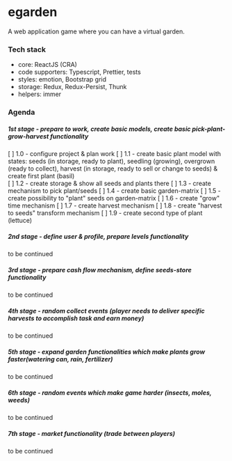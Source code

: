 # egarden

A web application game where you can have a virtual garden.

### Tech stack

- core: ReactJS (CRA)
- code supporters: Typescript, Prettier, tests
- styles: emotion, Bootstrap grid
- storage: Redux, Redux-Persist, Thunk
- helpers: immer

### Agenda

##### 1st stage - prepare to work, create basic models, create basic pick-plant-grow-harvest functionality

[ ] 1.0 - configure project & plan work
[ ] 1.1 - create basic plant model with states: seeds (in storage, ready to plant), seedling (growing), overgrown (ready to collect), harvest (in storage, ready to sell or change to seeds) & create first plant (basil)  
[ ] 1.2 - create storage & show all seeds and plants there
[ ] 1.3 - create mechanism to pick plant/seeds
[ ] 1.4 - create basic garden-matrix
[ ] 1.5 - create possibility to "plant" seeds on garden-matrix
[ ] 1.6 - create "grow" time mechanism
[ ] 1.7 - create harvest mechanism
[ ] 1.8 - create "harvest to seeds" transform mechanism
[ ] 1.9 - create second type of plant (lettuce)

##### 2nd stage - define user & profile, prepare levels functionality

to be continued

##### 3rd stage - prepare cash flow mechanism, define seeds-store functionality

to be continued

##### 4th stage - random collect events (player needs to deliver specific harvests to accomplish task and earn money)

to be continued

##### 5th stage - expand garden functionalities which make plants grow faster(watering can, rain, fertilizer)

to be continued

##### 6th stage - random events which make game harder (insects, moles, weeds)

to be continued

##### 7th stage - market functionality (trade between players)

to be continued
